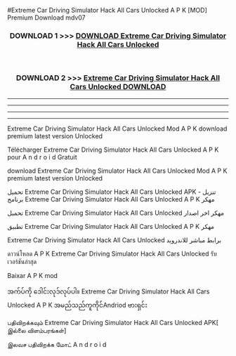 #Extreme Car Driving Simulator  Hack All Cars Unlocked A P K [MOD] Premium Download mdv07



<div align="center">

<h3>DOWNLOAD 1 >>> <a href="https://teeasianyam.web.app?sq=Extreme Car Driving Simulator  Hack All Cars Unlocked">DOWNLOAD Extreme Car Driving Simulator  Hack All Cars Unlocked </a></h3><br>

<h3>DOWNLOAD 2 >>> <a href="https://teeasianyam.web.app?sq=Extreme Car Driving Simulator  Hack All Cars Unlocked ">Extreme Car Driving Simulator  Hack All Cars Unlocked  DOWNLOAD </a></h3>

</div>


----------------------------------------------------------

----------------------------------------------------------

----------------------------------------------------------

----------------------------------------------------------


Extreme Car Driving Simulator  Hack All Cars Unlocked  Mod A P K download premium latest version Unlocked

Télécharger Extreme Car Driving Simulator  Hack All Cars Unlocked  A P K pour A n d r o i d Gratuit

download Extreme Car Driving Simulator  Hack All Cars Unlocked  Mod A P K premium latest version Unlocked

تحميل Extreme Car Driving Simulator  Hack All Cars Unlocked  APK - تنزيل برنامج Extreme Car Driving Simulator  Hack All Cars Unlocked  A P K مهكر

تحميل Extreme Car Driving Simulator  Hack All Cars Unlocked  مهكر اخر اصدار

تطبيق Extreme Car Driving Simulator  Hack All Cars Unlocked  A P K مهكر

Extreme Car Driving Simulator  Hack All Cars Unlocked  برابط مباشر للاندرويد

ดาวน์โหลด A P K Extreme Car Driving Simulator  Hack All Cars Unlocked  รับเวอร์ชันล่าสุด

Baixar A P K mod

အက်ပ်ကို ဒေါင်းလုဒ်လုပ်ပါ။ Extreme Car Driving Simulator  Hack All Cars Unlocked  A P K အမည်သည်ကူကိုင်Andriod ဗားရှင်း

பதிவிறக்கவும் Extreme Car Driving Simulator  Hack All Cars Unlocked  APK[ இல்லை விளம்பரங்கள்] 
 
இலவச பதிவிறக்க மோட் A n d r o i d



